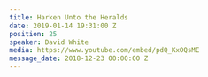 ```yaml
---
title: Harken Unto the Heralds
date: 2019-01-14 19:31:00 Z
position: 25
speaker: David White
media: https://www.youtube.com/embed/pdQ_KxOQsME
message_date: 2018-12-23 00:00:00 Z
---
```


